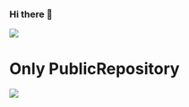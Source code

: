 ### Hi there 👋

<a href="https://github.com/anuraghazra/github-readme-stats">
  <img align="center" src="https://github-readme-stats.vercel.app/api?username=hamadayuuki&count_private=true&show_icons=true" />
</a>

# Only PublicRepository
<a href="https://github.com/anuraghazra/github-readme-stats">
  <img align="center" src="https://github-readme-stats.vercel.app/api/top-langs/?username=hamadayuuki&langs_count=3&hide=Jupyter Notebook" />
</a>
